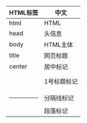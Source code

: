 
|HTML标签|中文|
|--------|----|
| html |HTML|
| head |头信息|
| body |HTML主体|
| title|网页标题|
| center|居中标记|
| <h1>   |1号标题标记|
| <hr>   |分隔线标记|
| <p>    |段落标记|
